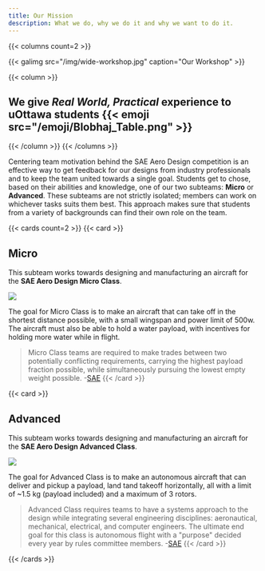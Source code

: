 ```yaml
---
title: Our Mission
description: What we do, why we do it and why we want to do it.
---
```




{{< columns count=2 >}}

{{< galimg src="/img/wide-workshop.jpg" caption="Our Workshop" >}}

{{< column >}}
## We give *Real World, Practical* experience to uOttawa students {{< emoji src="/emoji/Blobhaj_Table.png" >}}

{{< /column >}}
{{< /columns >}}

 Centering team motivation behind the SAE Aero Design competition is an effective way to get feedback for our designs from industry professionals and to keep the team united towards a single goal. Students get to chose, based on their abilities and knowledge, one of our two subteams: **Micro** or **Advanced**. These subteams are not strictly isolated; members can work on whichever tasks suits them best. This approach makes sure that students from a variety of backgrounds can find their own role on the team.

{{< cards count=2 >}}
{{< card >}}
## Micro
This subteam works towards designing and manufacturing an aircraft for the **SAE Aero Design Micro Class**. 

![](img/micro-simple.png)

The goal for Micro Class is to make an aircraft that can take off in the shortest distance possible, with a small wingspan and power limit of 500w. The aircraft must also be able to hold a water payload, with incentives for holding more water while in flight.

> Micro Class teams are required to make trades between two potentially conflicting requirements, carrying the highest payload fraction possible, while simultaneously pursuing the lowest empty weight possible. -[SAE](https://www.sae.org/attend/student-events/about-aero-design)
{{< /card >}}

{{< card >}}
## Advanced


This subteam works towards designing and manufacturing an aircraft for the **SAE Aero Design Advanced Class**. 

![](img/advanced-simple.png)

The goal for Advanced Class is to make an autonomous aircraft that can deliver and pickup a payload, land tand takeoff horizontally, all with a limit of ~1.5 kg (payload included) and a maximum of 3 rotors.

> Advanced Class requires teams to have a systems approach to the design while integrating several engineering disciplines: aeronautical, mechanical, electrical, and computer engineers. The ultimate end goal for this class is autonomous flight with a "purpose" decided every year by rules committee members. -[SAE](https://www.sae.org/attend/student-events/about-aero-design)
{{< /card >}}

{{< /cards >}}
